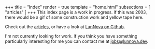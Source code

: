+++
title = "Index"
render = true
template = "home.html"
subsections = [ "articles" ]
+++
This index page is a work in progress. If this was 2003, there would be a gif of some construction work and yellow tape here.

Check out the [articles](./articles/), or have a look at [LunNova on Github](https://github.com/LunNova).

I'm not currently looking for work. If you think you have something particularly interesting for me you can contact me at [jobs@lunnova.dev](mailto:jobs@lunnova.dev).